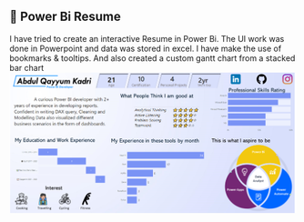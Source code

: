 ## 🚀 Power Bi Resume

I have tried to create an interactive Resume in Power Bi. The UI work was done in Powerpoint and data was stored in excel. I have make the use of bookmarks & tooltips. And also created a custom gantt chart from a stacked bar chart
![](Resume_Image.png)
